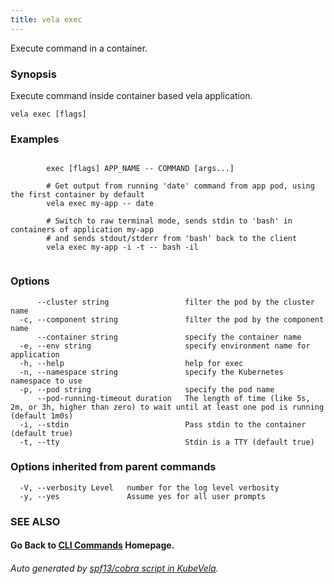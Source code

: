 ```yaml
---
title: vela exec
---
```


Execute command in a container.

### Synopsis

Execute command inside container based vela application.

```
vela exec [flags]
```

### Examples

```

		exec [flags] APP_NAME -- COMMAND [args...]

		# Get output from running 'date' command from app pod, using the first container by default
		vela exec my-app -- date

		# Switch to raw terminal mode, sends stdin to 'bash' in containers of application my-app
		# and sends stdout/stderr from 'bash' back to the client
		vela exec my-app -i -t -- bash -il
		
```

### Options

```
      --cluster string                 filter the pod by the cluster name
  -c, --component string               filter the pod by the component name
      --container string               specify the container name
  -e, --env string                     specify environment name for application
  -h, --help                           help for exec
  -n, --namespace string               specify the Kubernetes namespace to use
  -p, --pod string                     specify the pod name
      --pod-running-timeout duration   The length of time (like 5s, 2m, or 3h, higher than zero) to wait until at least one pod is running (default 1m0s)
  -i, --stdin                          Pass stdin to the container (default true)
  -t, --tty                            Stdin is a TTY (default true)
```

### Options inherited from parent commands

```
  -V, --verbosity Level   number for the log level verbosity
  -y, --yes               Assume yes for all user prompts
```

### SEE ALSO



#### Go Back to [CLI Commands](vela) Homepage.


###### Auto generated by [spf13/cobra script in KubeVela](https://github.com/kubevela/kubevela/tree/master/hack/docgen).
